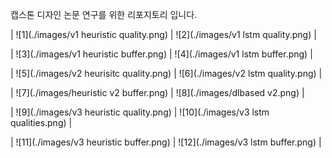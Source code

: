 캡스톤 디자인 논문 연구를 위한 리포지토리 입니다.

<!-- 첫 번째 행 -->
| ![1](./images/v1 heuristic quality.png) | ![2](./images/v1 lstm quality.png) |

<!-- 두 번째 행 -->
| ![3](./images/v1 heuristic buffer.png) | ![4](./images/v1 lstm buffer.png) |

<!-- 세 번째 행 -->
| ![5](./images/v2 heurisitc quality.png) | ![6](./images/v2 lstm quality.png) |

<!-- 네 번째 행 -->
| ![7](./images/heuristic v2 buffer.png) | ![8](./images/dlbased v2.png) |

<!-- 다섯 번째 행 -->
| ![9](./images/v3 heuristic quality.png) | ![10](./images/v3 lstm qualities.png) |

<!-- 여섯 번째 행 -->
| ![11](./images/v3 heuristic buffer.png) | ![12](./images/v3 lstm buffer.png) |
